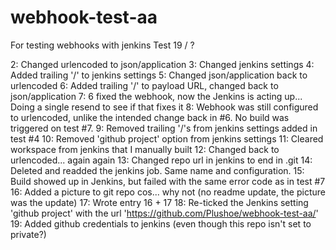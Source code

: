 # webhook-test-aa
For testing webhooks with jenkins
Test 19 / ?

2: Changed urlencoded to json/application
3: Changed jenkins settings
4: Added trailing '/' to jenkins settings
5: Changed json/application back to urlencoded
6: Added trailing '/' to payload URL, changed back to json/application
7: 6 fixed the webhook, now the Jenkins is acting up... Doing a single resend to see if that fixes it
8: Webhook was still configured to urlencoded, unlike the intended change back in #6. No build was triggered on test #7.
9: Removed trailing '/'s from jenkins settings added in test #4
10: Removed 'github project' option from jenkins settings
11: Cleared workspace from jenkins that I manually built
12: Changed back to urlencoded... again again
13: Changed repo url in jenkins to end in .git
14: Deleted and readded the jenkins job. Same name and configuration.
15: Build showed up in Jenkins, but failed with the same error code as in test #7
16: Added a picture to git repo cos... why not (no readme update, the picture was the update)
17: Wrote entry 16 + 17
18: Re-ticked the Jenkins setting 'github project' with the url 'https://github.com/Plushoe/webhook-test-aa/'
19: Added github credentials to jenkins (even though this repo isn't set to private?)
